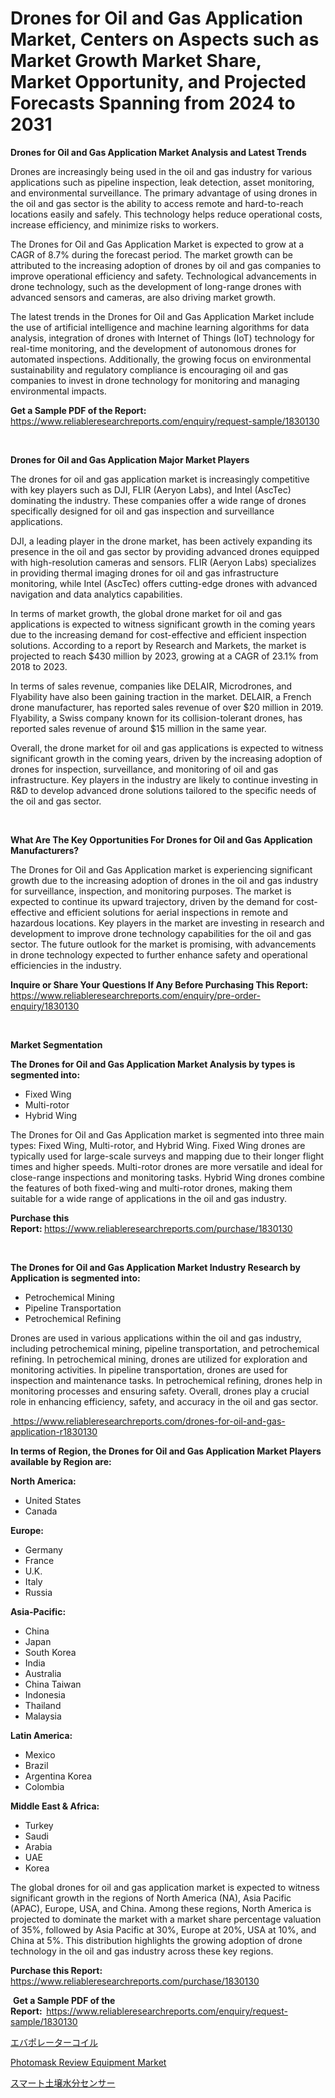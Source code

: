 <p><h1>Drones for Oil and Gas Application Market, Centers on Aspects such as Market Growth Market Share, Market Opportunity, and Projected Forecasts Spanning from 2024 to 2031</h1></p><p><strong>Drones for Oil and Gas Application Market Analysis and Latest Trends</strong></p>
<p><p>Drones are increasingly being used in the oil and gas industry for various applications such as pipeline inspection, leak detection, asset monitoring, and environmental surveillance. The primary advantage of using drones in the oil and gas sector is the ability to access remote and hard-to-reach locations easily and safely. This technology helps reduce operational costs, increase efficiency, and minimize risks to workers.</p><p>The Drones for Oil and Gas Application Market is expected to grow at a CAGR of 8.7% during the forecast period. The market growth can be attributed to the increasing adoption of drones by oil and gas companies to improve operational efficiency and safety. Technological advancements in drone technology, such as the development of long-range drones with advanced sensors and cameras, are also driving market growth.</p><p>The latest trends in the Drones for Oil and Gas Application Market include the use of artificial intelligence and machine learning algorithms for data analysis, integration of drones with Internet of Things (IoT) technology for real-time monitoring, and the development of autonomous drones for automated inspections. Additionally, the growing focus on environmental sustainability and regulatory compliance is encouraging oil and gas companies to invest in drone technology for monitoring and managing environmental impacts.</p></p>
<p><strong>Get a Sample PDF of the Report:&nbsp;</strong> <a href="https://www.reliableresearchreports.com/enquiry/request-sample/1830130">https://www.reliableresearchreports.com/enquiry/request-sample/1830130</a></p>
<p>&nbsp;</p>
<p><strong>Drones for Oil and Gas Application Major Market Players</strong></p>
<p><p>The drones for oil and gas application market is increasingly competitive with key players such as DJI, FLIR (Aeryon Labs), and Intel (AscTec) dominating the industry. These companies offer a wide range of drones specifically designed for oil and gas inspection and surveillance applications. </p><p>DJI, a leading player in the drone market, has been actively expanding its presence in the oil and gas sector by providing advanced drones equipped with high-resolution cameras and sensors. FLIR (Aeryon Labs) specializes in providing thermal imaging drones for oil and gas infrastructure monitoring, while Intel (AscTec) offers cutting-edge drones with advanced navigation and data analytics capabilities.</p><p>In terms of market growth, the global drone market for oil and gas applications is expected to witness significant growth in the coming years due to the increasing demand for cost-effective and efficient inspection solutions. According to a report by Research and Markets, the market is projected to reach $430 million by 2023, growing at a CAGR of 23.1% from 2018 to 2023.</p><p>In terms of sales revenue, companies like DELAIR, Microdrones, and Flyability have also been gaining traction in the market. DELAIR, a French drone manufacturer, has reported sales revenue of over $20 million in 2019. Flyability, a Swiss company known for its collision-tolerant drones, has reported sales revenue of around $15 million in the same year. </p><p>Overall, the drone market for oil and gas applications is expected to witness significant growth in the coming years, driven by the increasing adoption of drones for inspection, surveillance, and monitoring of oil and gas infrastructure. Key players in the industry are likely to continue investing in R&D to develop advanced drone solutions tailored to the specific needs of the oil and gas sector.</p></p>
<p>&nbsp;</p>
<p><strong>What Are The Key Opportunities For Drones for Oil and Gas Application Manufacturers?</strong></p>
<p><p>The Drones for Oil and Gas Application market is experiencing significant growth due to the increasing adoption of drones in the oil and gas industry for surveillance, inspection, and monitoring purposes. The market is expected to continue its upward trajectory, driven by the demand for cost-effective and efficient solutions for aerial inspections in remote and hazardous locations. Key players in the market are investing in research and development to improve drone technology capabilities for the oil and gas sector. The future outlook for the market is promising, with advancements in drone technology expected to further enhance safety and operational efficiencies in the industry.</p></p>
<p><strong>Inquire or Share Your Questions If Any Before Purchasing This Report:</strong> <a href="https://www.reliableresearchreports.com/enquiry/pre-order-enquiry/1830130">https://www.reliableresearchreports.com/enquiry/pre-order-enquiry/1830130</a></p>
<p>&nbsp;</p>
<p><strong>Market Segmentation</strong></p>
<p><strong>The Drones for Oil and Gas Application Market Analysis by types is segmented into:</strong></p>
<p><ul><li>Fixed Wing</li><li>Multi-rotor</li><li>Hybrid Wing</li></ul></p>
<p><p>The Drones for Oil and Gas Application market is segmented into three main types: Fixed Wing, Multi-rotor, and Hybrid Wing. Fixed Wing drones are typically used for large-scale surveys and mapping due to their longer flight times and higher speeds. Multi-rotor drones are more versatile and ideal for close-range inspections and monitoring tasks. Hybrid Wing drones combine the features of both fixed-wing and multi-rotor drones, making them suitable for a wide range of applications in the oil and gas industry.</p></p>
<p><strong>Purchase this Report:&nbsp;</strong><a href="https://www.reliableresearchreports.com/purchase/1830130">https://www.reliableresearchreports.com/purchase/1830130</a></p>
<p>&nbsp;</p>
<p><strong>The Drones for Oil and Gas Application Market Industry Research by Application is segmented into:</strong></p>
<p><ul><li>Petrochemical Mining</li><li>Pipeline Transportation</li><li>Petrochemical Refining</li></ul></p>
<p><p>Drones are used in various applications within the oil and gas industry, including petrochemical mining, pipeline transportation, and petrochemical refining. In petrochemical mining, drones are utilized for exploration and monitoring activities. In pipeline transportation, drones are used for inspection and maintenance tasks. In petrochemical refining, drones help in monitoring processes and ensuring safety. Overall, drones play a crucial role in enhancing efficiency, safety, and accuracy in the oil and gas sector.</p></p>
<p><a href="https://www.reliableresearchreports.com/drones-for-oil-and-gas-application-r1830130">&nbsp;https://www.reliableresearchreports.com/drones-for-oil-and-gas-application-r1830130</a></p>
<p><strong>In terms of Region, the Drones for Oil and Gas Application Market Players available by Region are:</strong></p>
<p>
    <p> <strong> North America: </strong>
        <ul>
            <li>United States</li>
            <li>Canada</li>
        </ul>
        </p> 
    <p> <strong> Europe: </strong>
        <ul>
            <li>Germany</li>
            <li>France</li>
            <li>U.K.</li>
            <li>Italy</li>
            <li>Russia</li>
        </ul>
        </p> 
    <p> <strong> Asia-Pacific: </strong>
        <ul>
            <li>China</li>
            <li>Japan</li>
            <li>South Korea</li>
            <li>India</li>
            <li>Australia</li>
            <li>China Taiwan</li>
            <li>Indonesia</li>
            <li>Thailand</li>
            <li>Malaysia</li>
        </ul>
        </p> 
    <p> <strong> Latin America: </strong>
        <ul>
            <li>Mexico</li>
            <li>Brazil</li>
            <li>Argentina Korea</li>
            <li>Colombia</li>
        </ul>
        </p> 
    <p> <strong> Middle East & Africa: </strong>
        <ul>
            <li>Turkey</li>
            <li>Saudi</li>
            <li>Arabia</li>
            <li>UAE</li>
            <li>Korea</li>
        </ul>
    </p>
    </p>
<p><p>The global drones for oil and gas application market is expected to witness significant growth in the regions of North America (NA), Asia Pacific (APAC), Europe, USA, and China. Among these regions, North America is projected to dominate the market with a market share percentage valuation of 35%, followed by Asia Pacific at 30%, Europe at 20%, USA at 10%, and China at 5%. This distribution highlights the growing adoption of drone technology in the oil and gas industry across these key regions.</p></p>
<p><strong>Purchase this Report: </strong><a href="https://www.reliableresearchreports.com/purchase/1830130">https://www.reliableresearchreports.com/purchase/1830130</a></p>
<p>&nbsp;<strong>Get a Sample PDF of the Report:&nbsp;&nbsp;</strong><a href="https://www.reliableresearchreports.com/enquiry/request-sample/1830130">https://www.reliableresearchreports.com/enquiry/request-sample/1830130</a></p>
<p><strong></strong></p>
<p><p><a href="https://github.com/dandier2003/Market-Research-Report-List-1/blob/main/191706142150.md">エバポレーターコイル</a></p><p><a href="https://github.com/lbird53714/Market-Research-Report-List-4/blob/main/photomask-review-equipment-market.md">Photomask Review Equipment Market</a></p><p><a href="https://github.com/sghwr779811674/Market-Research-Report-List-1/blob/main/201088646930.md">スマート土壌水分センサー</a></p></p>